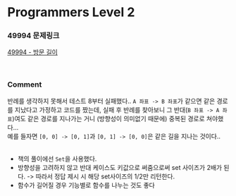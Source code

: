 # Programmers Level 2

### 49994 문제링크

[49994 - 방문 길이](https://school.programmers.co.kr/learn/courses/30/lessons/49994)

<br>

### Comment

반례를 생각하지 못해서 테스트 8부터 실패했다.. `A 좌표 -> B 좌표`가 같으면 같은 경로를 지났다고 가정하고 코드를 짰는데, 실패 후 반례를 찾아보니 그 반대(`B 좌표 -> A 좌표`)여도 같은 경로를 지나가는 거니 (방향성이 의미없기 때문에) 중복된 경로로 쳐야했다... <br>
예를 들자면 `[0, 0] -> [0, 1]`과 `[0, 1] -> [0, 0]`은 같은 길을 지나는 것이다..
<br>
<br>

- 책의 풀이에선 `Set`을 사용했다.
- 방향성을 고려하지 않고 반대 케이스도 키값으로 써줌으로써 set 사이즈가 2배가 된다. -> 따라서 정답 제시 시 해당 set사이즈의 1/2만 리턴한다.
- 함수가 길어질 경우 기능별로 함수를 나누는 것도 좋다
